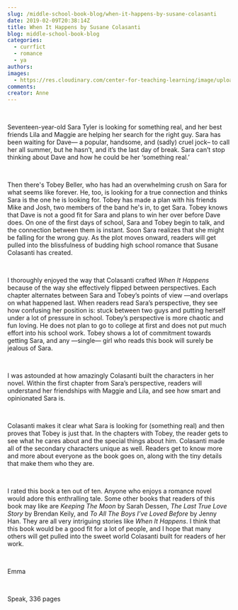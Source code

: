 ```yaml
---
slug: /middle-school-book-blog/when-it-happens-by-susane-colasanti
date: 2019-02-09T20:38:14Z
title: When It Happens by Susane Colasanti
blog: middle-school-book-blog
categories:
  - currfict
  - romance
  - ya
authors:
images:
  - https://res.cloudinary.com/center-for-teaching-learning/image/upload/v1637540805/When-It-Happens.jpg.jpg
comments:
creator: Anne
---
```


<div class="wp-block-image"><figure class="alignleft is-resized"/></div>
<!-- /wp:image --><br /><!-- wp:paragraph -->
<p>Seventeen-year-old Sara Tyler is looking for something real, and her best friends Lila and Maggie are helping her search for the right guy. Sara has been waiting for Dave— a popular, handsome, and (sadly) cruel jock– to call her all summer, but he hasn’t, and it’s the last day of break. Sara can’t stop thinking about Dave and how he could be her ‘something real.’</p>
<!-- /wp:paragraph --><br /><!-- wp:paragraph -->
<p>Then there's Tobey Beller, who has had an overwhelming crush on Sara for what seems like forever. He, too, is looking for a true connection and thinks Sara is the one he is looking for. Tobey has made a plan with his friends Mike and Josh, two members of the band he's in, to get Sara. Tobey knows that Dave is not a good fit for Sara and plans to win her over before Dave does. On one of the first days of school, Sara and Tobey begin to talk, and the connection between them is instant. Soon Sara realizes that she might be falling for the wrong guy. As the plot moves onward, readers will get pulled into the blissfulness of budding high school romance that Susane Colasanti has created. </p>
<!-- /wp:paragraph --><br /><!-- wp:paragraph -->
<p>I thoroughly enjoyed the way that Colasanti crafted <em>When It Happens </em>because of the way she effectively flipped between perspectives. Each chapter alternates between Sara and Tobey’s points of view —and overlaps on what happened last. When readers read Sara’s perspective, they see how confusing her position is: stuck between two guys and putting herself under a lot of pressure in school. Tobey’s perspective is more chaotic and fun loving. He does not plan to go to college at first and does not put much effort into his school work. Tobey shows a lot of commitment towards getting Sara, and any —single— girl who reads this book will surely be jealous of Sara. </p>
<!-- /wp:paragraph --><br /><!-- wp:paragraph -->
<p>I was astounded at how amazingly Colasanti built the characters in her novel. Within the first chapter from Sara’s perspective, readers will understand her friendships with Maggie and Lila, and see how smart and opinionated Sara is.</p>
<!-- /wp:paragraph --><br /><!-- wp:paragraph -->
<p>Colasanti makes it clear what Sara is looking for (something real) and then proves that Tobey is just that. In the chapters with Tobey, the reader gets to see what he cares about and the special things about him. Colasanti made all of the secondary characters unique as well. Readers get to know more and more about everyone as the book goes on, along with the tiny details that make them who they are. </p>
<!-- /wp:paragraph --><br /><!-- wp:paragraph -->
<p>I rated this book a ten out of ten. Anyone who enjoys a romance novel would adore this enthralling tale. Some other books that readers of this book may like are <em>Keeping The Moon </em>by Sarah Dessen, <em>The Last True Love Story</em> by Brendan Keily, and<em> To All The Boys I’ve Loved Before </em>by Jenny Han. They are all very intriguing stories like <em>When It Happens</em>. I think that this book would be a good fit for a lot of people, and I hope that many others will get pulled into the sweet world Colasanti built for readers of her work. </p>
<!-- /wp:paragraph --><br /><!-- wp:paragraph -->
<p>Emma </p>
<!-- /wp:paragraph --><br /><!-- wp:paragraph -->
<p> Speak, 336 pages</p>
<!-- /wp:paragraph -->
